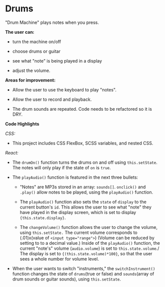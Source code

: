 # Drums
"Drum Machine" plays notes when you press.

**The user can:**

- turn the machine on/off

- choose drums or guitar

- see what "note" is being played in a display

- adjust the volume.


**Areas for improvement:**

- Allow the user to use the keyboard to play "notes".

- Allow the user to record and playback. 

- The drum sounds are repeated. Code needs to be refactored so it is DRY.


**Code Highlights**

_CSS:_

- This project includes CSS FlexBox, SCSS variables, and nested CSS.

_React:_

- The `drumOn()` function turns the drums on and off using `this.setState`. The notes will only play if the state of `on` is `true`.

- The `playAudio()` function is featured in the next three bullets:

   - "Notes" are MP3s stored in an array: `sounds[]`. `onclick()` and `.play()` allow notes to be played, using the `playAudio()` function.

   - The `playAudio()` function also sets the `state` of `display` to the current button's `id`. This allows the user to see what "note" they have played in the display screen, which is set to display `{this.state.display}`.

   - The `changeVolume()` function allows the user to change the volume, using `this.setState.` The current volume corresponds to (.01)x(value of `<input type="range">`) (Volume can be reduced by setting to to a decimal value.) Inside of the `playAudio()` function, the current "note's" volume (`audio.volume`) is set to `this.state.volume`./
   The display is set to `{(this.state.volume)*100}`, so that the user sees a whole number for volume level.

- When the user wants to switch "instruments," the `switchInstrument()` function changes the state of `drums`(true or false) and `sounds`(array of drum sounds or guitar sounds), using `this.setState`. 


